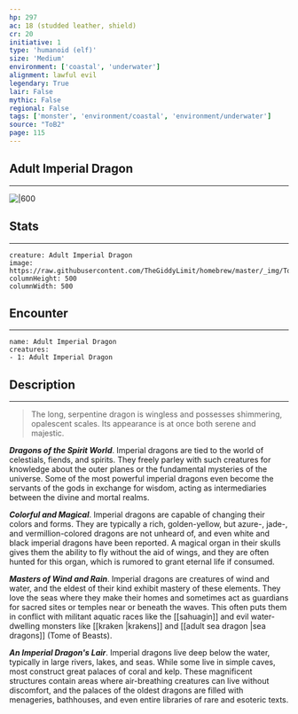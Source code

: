 ```yaml
---
hp: 297
ac: 18 (studded leather, shield)
cr: 20
initiative: 1
type: 'humanoid (elf)'    
size: 'Medium'
environment: ['coastal', 'underwater']
alignment: lawful evil
legendary: True
lair: False
mythic: False
regional: False
tags: ['monster', 'environment/coastal', 'environment/underwater']
source: "ToB2"
page: 115
---
```


## Adult Imperial Dragon
---

![|600](https://raw.githubusercontent.com/TheGiddyLimit/homebrew/master/_img/ToB2/creature/Adult%20Imperial%20Dragon.webp)

## Stats
---

```statblock
creature: Adult Imperial Dragon
image: https://raw.githubusercontent.com/TheGiddyLimit/homebrew/master/_img/ToB2/creature/token/Adult%20Imperial%20Dragon%20%28Token%29.png
columnHeight: 500
columnWidth: 500
```

## Encounter
---

```encounter-table
name: Adult Imperial Dragon
creatures:
- 1: Adult Imperial Dragon
```

## Description
---
>The long, serpentine dragon is wingless and possesses shimmering, opalescent scales. Its appearance is at once both serene and majestic.

**_Dragons of the Spirit World_**. Imperial dragons are tied to the world of celestials, fiends, and spirits. They freely parley with such creatures for knowledge about the outer planes or the fundamental mysteries of the universe. Some of the most powerful imperial dragons even become the servants of the gods in exchange for wisdom, acting as intermediaries between the divine and mortal realms.

**_Colorful and Magical_**. Imperial dragons are capable of changing their colors and forms. They are typically a rich, golden-yellow, but azure-, jade-, and vermillion-colored dragons are not unheard of, and even white and black imperial dragons have been reported. A magical organ in their skulls gives them the ability to fly without the aid of wings, and they are often hunted for this organ, which is rumored to grant eternal life if consumed.

**_Masters of Wind and Rain_**. Imperial dragons are creatures of wind and water, and the eldest of their kind exhibit mastery of these elements. They love the seas where they make their homes and sometimes act as guardians for sacred sites or temples near or beneath the waves. This often puts them in conflict with militant aquatic races like the [[sahuagin]] and evil water-dwelling monsters like [[kraken \|krakens]] and [[adult sea dragon \|sea dragons]] (Tome of Beasts).


**_An Imperial Dragon's Lair_**. Imperial dragons live deep below the water, typically in large rivers, lakes, and seas. While some live in simple caves, most construct great palaces of coral and kelp. These magnificent structures contain areas where air-breathing creatures can live without discomfort, and the palaces of the oldest dragons are filled with menageries, bathhouses, and even entire libraries of rare and esoteric texts.




